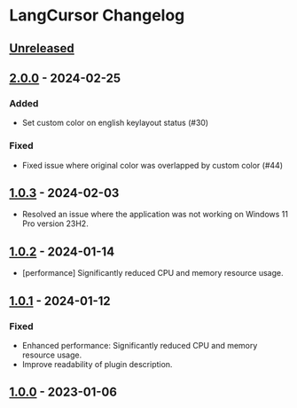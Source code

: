 <!-- Keep a Changelog guide -> https://keepachangelog.com -->

# LangCursor Changelog

## [Unreleased]

## [2.0.0] - 2024-02-25

### Added

- Set custom color on english keylayout status (#30)

### Fixed

- Fixed issue where original color was overlapped by custom color (#44)

## [1.0.3] - 2024-02-03

- Resolved an issue where the application was not working on Windows 11 Pro version 23H2.

## [1.0.2] - 2024-01-14

- [performance] Significantly reduced CPU and memory resource usage.

## [1.0.1] - 2024-01-12

### Fixed

- Enhanced performance: Significantly reduced CPU and memory resource usage.
- Improve readability of plugin description.

## [1.0.0] - 2023-01-06

[Unreleased]: https://github.com/lauvsong/LangCursor/compare/v2.0.0...HEAD
[2.0.0]: https://github.com/lauvsong/LangCursor/compare/v1.0.3...v2.0.0
[1.0.3]: https://github.com/lauvsong/LangCursor/compare/v1.0.2...v1.0.3
[1.0.2]: https://github.com/lauvsong/LangCursor/compare/v1.0.1...v1.0.2
[1.0.1]: https://github.com/lauvsong/LangCursor/compare/v1.0.0...v1.0.1
[1.0.0]: https://github.com/lauvsong/LangCursor/commits/v1.0.0
